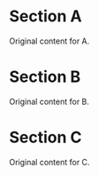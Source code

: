 # Section A
Original content for A.

# Section B
Original content for B.

# Section C
Original content for C.
